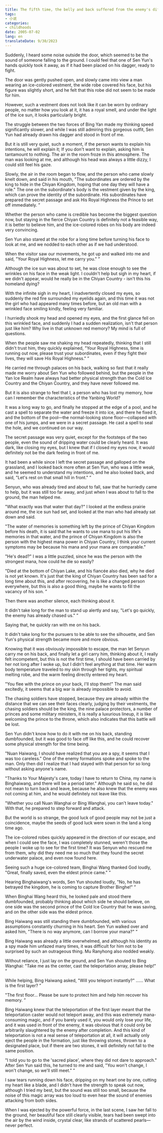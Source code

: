 ```yaml
---
title: The fifth time, the belly and back suffered from the enemy's difficult choice, and the tears were like pearls for the death of the king
tags:
- 小说
categories:
- childhoods
date: 2005-07-02
lang: en
translateDate: 9/30/2023
---
```


Suddenly, I heard some noise outside the door, which seemed to be the sound of someone falling to the ground. I could feel that one of Sen Yun's hands quickly took it away, as if it had been placed on his dagger, ready to fight.

The door was gently pushed open, and slowly came into view a man wearing an ice-colored vestment, the wide robe covered his face, but his figure was slightly short, and he felt that this robe did not seem to be made for him.

However, such a vestment does not look like it can be worn by ordinary people, no matter how you look at it, it has a royal smell, and under the light of the ice sun, it looks particularly bright.

The struggle between the two forces of Bing Yan made my thinking speed significantly slower, and while I was still admiring this gorgeous outfit, Sen Yun had already drawn his dagger and stood in front of me.

But it is still very quiet, such a moment, if the person wants to explain his intentions, he will explain it; If you don't want to explain, asking him is tantamount to nothing. The air in the room froze in this atmosphere. The man was looking at me, and although his head was always a little dizzy, I could still feel his gaze.

Slowly, the air in the room began to flow, and the person who came slowly knelt down, and said in his mouth, "The subordinates are ordered by the king to hide in the Chiyan Kingdom, hoping that one day they will have a role." The one on the subordinate's body is the vestment given by the king, which can prove the identity of the subordinate. His subordinates have prepared the secret passage and ask His Royal Highness the Prince to set off immediately. ”

Whether the person who came is credible has become the biggest question now, but staying in the fierce Chiyan Country is definitely not a feasible way, it is better to believe him, and the ice-colored robes on his body are indeed very convincing.

Sen Yun also stared at the robe for a long time before turning his face to look at me, and we nodded to each other as if we had understood.

When the visitor saw our movements, he got up and walked into me and said, "Your Royal Highness, let me carry you." ”

Although the ice sun was about to set, he was close enough to see the wrinkles on his face in the weak light. I couldn't help but sigh in my heart, if we didn't appear, would he really be in the Chiyan Country - isn't this his homeland dying?

With the infinite sigh in my heart, I inadvertently closed my eyes, so suddenly the red fire surrounded my eyelids again, and this time it was not the girl who had appeared many times before, but an old man with a wrinkled face smiling kindly, feeling very familiar.

I hurriedly shook my head and opened my eyes, and the first glance fell on this wrinkled face, and suddenly I had a sudden realization, isn't that person just like him? Why live in that unknown red memory? My mind is full of questions.

When the people saw me shaking my head repeatedly, thinking that I still didn't trust him, they quickly explained, "Your Royal Highness, time is running out now, please trust your subordinates, even if they fight their lives, they will save His Royal Highness." ”

He carried me through palaces on his back, walking so fast that it really made me worry about Sen Yun who followed behind, but the people in the Yan Ice Realm have always had better physical strength than the Cold Ice Country and the Chiyan Country, and they have never followed me.

But it is also strange to feel that I, a person who has lost my memory, how can I remember the characteristics of the Yanbing World?

It was a long way to go, and finally he stopped at the edge of a pool, and he cast a spell to separate the water and freeze it into ice, and there he fixed it, and the bottom of the pool—the normal-looking stone floor—collapsed with one of his jumps, and we were in a secret passage. He cast a spell to seal the hole, and we continued on our way.

The secret passage was very quiet, except for the footsteps of the two people, even the sound of dripping water could be clearly heard. It was dark, like closing my eyes, but I knew that if I closed my eyes now, it would definitely not be the dark feeling in front of me.

It had been a while since I left the secret passage and galloped on the grassland, and I looked back more often at Sen Yun, who was a little weak, and he seemed to understand my intentions, and he also looked back, and said, "Let's rest on that small hill in front." ”

Senyun, who was already tired and about to fall, saw that he hurriedly came to help, but it was still too far away, and just when I was about to fall to the ground, the man helped me.

"What exactly was that water that day?" I looked at the endless prairie around me, the ice sun had set, and looked at the man who had already sat down and said.

"The water of memories is something left by the prince of Chiyan Kingdom before his death, it is said that he wants to use mana to put his life's memories in that water, and the prince of Chiyan Kingdom is also the person with the highest mana power in Chiyan Country, I think your current symptoms may be because his mana and your mana are comparable."

"He's dead?" I was a little puzzled, since he was the person with the strongest mana, how could he die so easily?

"Died at the bottom of Chiyan Lake, and his fiancée also died, why he died is not yet known. It's just that the king of Chiyan Country has been sad for a long time about this, and after recovering, he is like a changed person everywhere, but this is also a good thing, maybe he wants to fill the vacancy of his son. ”

Then there was another silence, each thinking about it.

It didn't take long for the man to stand up alertly and say, "Let's go quickly, the enemy has already chased us." ”

Saying that, he quickly ran with me on his back.

It didn't take long for the pursuers to be able to see the silhouette, and Sen Yun's physical strength became more and more obvious.

Knowing that it was obviously impossible to escape, the man let Senyun carry me on his back, and finally let a girl carry him, thinking about it, I really felt incompetent, but this is not the first time, I should have been carried by her not long after I woke up, but I didn't feel anything at that time. Her warm body temperature traveled to my skin through her tights, my spiritual melting robe, and the warm feeling directly entered my heart.

"You flee with the prince on your back, I'll stop them!" The man said excitedly, it seems that a big war is already impossible to avoid.

The chasing soldiers have stopped, because they are already within the distance that we can see their faces clearly, judging by their vestments, the chasing soldiers should be the king, the nine palace protectors, a number of princes and some military ministers, it is really a luxurious lineup, it is like welcoming the prince to the throne, which also indicates that this battle will be lost.

Sen Yun didn't know how to do it with me on his back, standing dumbfounded, but it was good to face off like this, and he could recover some physical strength for the time being.

"Nuan Haiwang, I should have realized that you are a spy, it seems that I was too careless." One of the enemy formations spoke and spoke to the man. Only then did I realize that I had stayed with that person for so long without asking anyone's name.

"Thanks to Your Majesty's care, today I have to return to China, my name is Binghaiwang, and there will be a period later." Although he said so, he did not mean to turn back and leave, because he also knew that the enemy was not coming at him, and he would definitely not leave like this.

"Whether you call Nuan Wanghai or Bing Wanghai, you can't leave today." With that, he prepared to step forward and attack.

But the world is so strange, the good luck of good people may not be just a coincidence, maybe the seeds of good luck were sown in the land a long time ago.

The ice-colored robes quickly appeared in the direction of our escape, and when I could see the face, I was completely stunned, weren't those the people I woke up to see for the first time? It was Senyun who rescued me from them, why did they need me so much that they found the secret underwater palace, and even now found here.

Seeing such a huge ice-colored team, Binghai Wang thanked God loudly, "Great, finally saved, even the eldest prince came." ”

Hearing Binghaiwang's words, Sen Yun shouted loudly, "No, he has betrayed the kingdom, he is coming to capture Brother Binghe!" ”

When Binghai Wang heard this, he looked pale and stood there dumbfounded, probably thinking about which side he should believe, on one side was the second prince of the Cold Ice Country that he was saving, and on the other side was the eldest prince.

Bing Haiwang was still standing there dumbfounded, with various assumptions constantly churning in his heart. Sen Yun walked over and asked him, "There is no way anymore, can I borrow your mana?" ”

Bing Haiwang was already a little overwhelmed, and although his identity as a spy made him unfazed many times, it was difficult for him not to be surprised by such an outrageous thing. Mu Ranyhong also nodded weakly.

Without reliance, I just lay on the ground, and Sen Yun shouted to Bing Wanghai: "Take me as the center, cast the teleportation array, please help!" ”

While helping, Bing Haiwang asked, "Will you teleport instantly?" ...... What is the first layer? ”

"The first floor... Please be sure to protect him and help him recover his memory. ”

Bing Haiwang knew that the teleportation of the first layer meant that the teleportation caster would not teleport away, and this was extremely mana-consuming magic, and if you barely used it, you would only lose your life, and it was used in front of the enemy, it was obvious that it could only be arbitrarily slaughtered by the enemy after completion. And this kind of teleportation is not a real sense of teleportation at all, it will actually only eject the people in the formation, just like throwing stones, thrown to a designated place, but if there are two stones, it will definitely not fall to the same position.

"I told you to go to the 'sacred place', where they did not dare to approach." After Sen Yun said this, he turned to me and said, "You won't change, I won't change, so we'll still meet." ”

I saw tears running down his face, dripping on my heart one by one, cutting my heart like a blade, and I didn't have the strength to speak out now, although I tried my best, but the sound was still too small, because the noise of this magic array was too loud to even hear the sound of enemies attacking from both sides.

When I was ejected by the powerful force, in the last scene, I saw her fall to the ground, her beautiful face still clearly visible, tears had been swept into the air by the wind inside, crystal clear, like strands of scattered pearls—never perfect.

